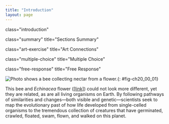 ```yaml
---
title: "Introduction"
layout: page
---
```



<cnx-pi data-type="cnx.flag.introduction"> class="introduction" </cnx-pi>

<cnx-pi data-type="cnx.eoc">class="summary" title="Sections Summary"</cnx-pi>

<cnx-pi data-type="cnx.eoc">class="art-exercise" title="Art Connections"</cnx-pi>

<cnx-pi data-type="cnx.eoc">class="multiple-choice" title="Multiple Choice"</cnx-pi>

<cnx-pi data-type="cnx.eoc">class="free-response" title="Free Response"</cnx-pi>

 ![ Photo shows a bee collecting nectar from a flower.](../resources/Figure_20_00_01.jpg "The life of a bee is very different from the life of a flower, but the two organisms are related. Both are members the domain Eukarya and have cells containing many similar organelles, genes, and proteins. (credit: modification of work by John Beetham)"){: #fig-ch20_00_01}

This bee and *Echinacea* flower ([\[link\]](#fig-ch20_00_01)) could not look more different, yet they are related, as are all living organisms on Earth. By following pathways of similarities and changes—both visible and genetic—scientists seek to map the evolutionary past of how life developed from single-celled organisms to the tremendous collection of creatures that have germinated, crawled, floated, swam, flown, and walked on this planet.

